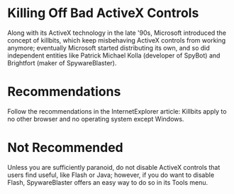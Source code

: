 # Killing Off Bad ActiveX Controls #
Along with its ActiveX technology in the late '90s, Microsoft introduced the concept of killbits, which keep misbehaving ActiveX controls from working anymore; eventually Microsoft started distributing its own, and so did independent entities like Patrick Michael Kolla (developer of SpyBot) and Brightfort (maker of SpywareBlaster).

# Recommendations #
Follow the recommendations in the InternetExplorer article: Killbits apply to no other browser and no operating system except Windows.

# Not Recommended #
Unless you are sufficiently paranoid, do not disable ActiveX controls that users find useful, like Flash or Java; however, if you do want to disable Flash, SpywareBlaster offers an easy way to do so in its Tools menu.